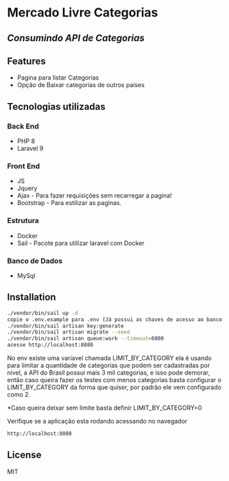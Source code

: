 # Mercado Livre Categorias

## _Consumindo API de Categorias_

## Features

-   Pagina para listar Categorias
-   Opção de Baixar categorias de outros países

## Tecnologias utilizadas

### Back End

-   PHP 8
-   Laravel 9

### Front End

-   JS
-   Jquery
-   Ajax - Para fazer requisições sem recarregar a pagina!
-   Bootstrap - Para estilizar as paginas.

### Estrutura

-   Docker
-   Sail - Pacote para utilizar laravel com Docker

### Banco de Dados

-   MySql

## Installation

```sh
./vendor/bin/sail up -d
copie o .env.example para .env (Já possui as chaves de acesso ao banco da imagem docker do mysql)
./vendor/bin/sail artisan key:generate
./vendor/bin/sail artisan migrate --seed
./vendor/bin/sail artisan queue:work --timeout=6000
acesse http://localhost:8080
```

No env existe uma variavel chamada LIMIT_BY_CATEGORY ela é usando para limitar a quantidade de categorias que podem ser cadastradas por nivel, a API do Brasil possui mais 3 mil categorias, e isso pode demorar, então caso queira fazer os testes com menos categorias basta configurar o LIMIT_BY_CATEGORY da forma que quiser, por padrão ele vem configurado como 2.

\*Caso queira deixar sem limite basta definir LIMIT_BY_CATEGORY=0

Verifique se a aplicação esta rodando acessando no navegador

```sh
http://localhost:8080
```

## License

MIT
